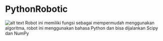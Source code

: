 # PythonRobotic
![alt text](https://github.com/AtsushiSakai/PythonRobotics/blob/master/icon.png?raw=true)
Robot ini memiliki fungsi sebagai mempermudah menggunakan algoritma, robot ini menggunakan bahasa Python dan bisa dijalankan Scipy dan NumPy
